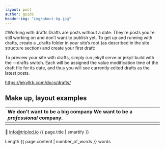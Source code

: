 ```yaml
---
layout: post
author: guido
header-img: "img/about-bg.jpg"
---
```

#Working with drafts
Drafts are posts without a date. They’re posts you’re still working on and don’t want to publish yet. To get up and running with drafts, create a _drafts folder in your site’s root (as described in the site structure section) and create your first draft:

To preview your site with drafts, simply run jekyll serve or jekyll build with the --drafts switch. Each will be assigned the value modification time of the draft file for its date, and thus you will see currently edited drafts as the latest posts.


https://jekyllrb.com/docs/drafts/

## Make up, layout examples

| We don't want to be a big company We want to be a _professional_ company.|
| :-------------|
||

:e-mail: info@tripled.io
{{ page.title | smartify }}

Length {{ page.content | number_of_words }} words